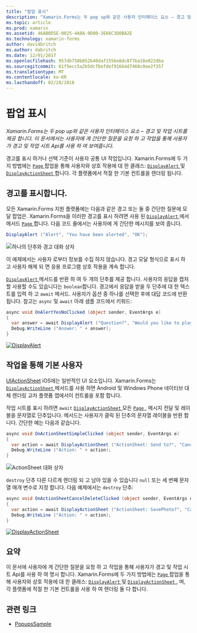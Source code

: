 ```yaml
---
title: "팝업 표시"
description: "Xamarin.Forms는 두 pop up와 같은 사용자 인터페이스 요소 – 경고 및 작업 시트를 제공 합니다. 이 문서에서는 사용자에 게 간단한 질문을 요청 하 고 작업을 통해 사용자가 경고 및 작업 시트 Api를 사용 하 여 보여줍니다."
ms.topic: article
ms.prod: xamarin
ms.assetid: 46AB0D5E-0025-4A8A-9D00-3E66C3D0BA2E
ms.technology: xamarin-forms
author: davidbritch
ms.author: dabritch
ms.date: 12/01/2017
ms.openlocfilehash: 957db750b852b40daf1556e8dc8f7ba18e022dba
ms.sourcegitcommit: 61f5ecc5a2b5dcfbefdef91664d7460c0ee2f357
ms.translationtype: MT
ms.contentlocale: ko-KR
ms.lasthandoff: 02/28/2018
---
```

# <a name="displaying-pop-ups"></a>팝업 표시

_Xamarin.Forms는 두 pop up와 같은 사용자 인터페이스 요소 – 경고 및 작업 시트를 제공 합니다. 이 문서에서는 사용자에 게 간단한 질문을 요청 하 고 작업을 통해 사용자가 경고 및 작업 시트 Api를 사용 하 여 보여줍니다._

경고를 표시 하거나 선택 기준이 사용자 공통 UI 작업입니다. Xamarin.Forms에 두 가지 방법에는 [ `Page` ](https://developer.xamarin.com/api/type/Xamarin.Forms.Page/) 팝업을 통해 사용자와 상호 작용에 대 한 클래스: [ `DisplayAlert` ](https://developer.xamarin.com/api/member/Xamarin.Forms.Page.DisplayAlert(System.String,System.String,System.String)/) 및 [ `DisplayActionSheet` ](https://developer.xamarin.com/api/member/Xamarin.Forms.Page.DisplayActionSheet(System.String,System.String,System.String,System.String[])/)합니다. 각 플랫폼에서 적절 한 기본 컨트롤을 렌더링 됩니다.

## <a name="displaying-an-alert"></a>경고를 표시합니다.

모든 Xamarin.Forms 지원 플랫폼에는 다음과 같은 경고 또는 둘 중 간단한 질문에 모달 팝업은. Xamarin.Forms을 이러한 경고를 표시 하려면 사용 된 [ `DisplayAlert` ](https://developer.xamarin.com/api/member/Xamarin.Forms.Page.DisplayAlert(System.String,System.String,System.String)/) 에서 메서드 [ `Page` ](https://developer.xamarin.com/api/type/Xamarin.Forms.Page/)합니다. 다음 코드 줄에서는 사용자에 게 간단한 메시지를 보여 줍니다.

```csharp
DisplayAlert ("Alert", "You have been alerted", "OK");
```

![](pop-ups-images/alert.png "하나의 단추와 경고 대화 상자")

이 예제에서는 사용자 로부터 정보를 수집 하지 않습니다. 경고 모달 형식으로 표시 하 고 사용자 해제 되 면 응용 프로그램 상호 작용을 계속 합니다.

[ `DisplayAlert` ](https://developer.xamarin.com/api/member/Xamarin.Forms.Page.DisplayAlert(System.String,System.String,System.String)/) 메서드를 반환 하 여 두 개의 단추를 제공 합니다. 사용자의 응답을 캡처할 사용할 수도 있습니다는 `boolean`합니다. 경고에서 응답을 받을 두 단추에 대 한 텍스트를 입력 하 고 `await` 메서드. 사용자가 옵션 중 하나를 선택한 후에 대답 코드에 반환 됩니다. 참고는 `async` 및 `await` 아래 샘플 코드에서 키워드:

```csharp
async void OnAlertYesNoClicked (object sender, EventArgs e)
{
  var answer = await DisplayAlert ("Question?", "Would you like to play a game", "Yes", "No");
  Debug.WriteLine ("Answer: " + answer);
}
```

[ ![DisplayAlert](pop-ups-images/alert2-sml.png "경고 개의 단추가 있는 대화 상자")](pop-ups-images/alert2.png "경고 개의 단추가 있는 대화 상자")

## <a name="guiding-users-through-tasks"></a>작업을 통해 기본 사용자

[UIActionSheet](https://developer.apple.com/library/ios/documentation/uikit/reference/uiactionsheet_class/Reference/Reference.html) iOS에는 일반적인 UI 요소입니다. Xamarin.Forms는 [ `DisplayActionSheet` ](https://developer.xamarin.com/api/member/Xamarin.Forms.Page.DisplayActionSheet(System.String,System.String,System.String,System.String[])/) 메서드를 사용 하면 Android 및 Windows Phone 네이티브 대체 렌더링 교차 플랫폼 앱에서이 컨트롤을 포함 합니다.

작업 시트를 표시 하려면 `await` [ `DisplayActionSheet` ](https://developer.xamarin.com/api/member/Xamarin.Forms.Page.DisplayActionSheet(System.String,System.String,System.String,System.String[])/) 모든 [ `Page` ](https://developer.xamarin.com/api/type/Xamarin.Forms.Page/), 메시지 전달 및 레이블을 문자열로 단추입니다. 메서드는 사용자가 클릭 된 단추의 문자열 레이블을 반환 합니다. 간단한 예는 다음과 같습니다.

```csharp
async void OnActionSheetSimpleClicked (object sender, EventArgs e)
{
  var action = await DisplayActionSheet ("ActionSheet: Send to?", "Cancel", null, "Email", "Twitter", "Facebook");
  Debug.WriteLine ("Action: " + action);
}
```

![](pop-ups-images/action.png "ActionSheet 대화 상자")

`destroy` 단추 다른 다르게 렌더링 되 고 남아 있을 수 있습니다 `null` 또는 세 번째 문자열 매개 변수로 지정 합니다. 다음 예제에서는 `destroy` 단추:

```csharp
async void OnActionSheetCancelDeleteClicked (object sender, EventArgs e)
{
  var action = await DisplayActionSheet ("ActionSheet: SavePhoto?", "Cancel", "Delete", "Photo Roll", "Email");
  Debug.WriteLine ("Action: " + action);
}
```

[ ![DisplayActionSheet](pop-ups-images/action2-sml.png "Destroy 단추와 작업 시트 대화")](pop-ups-images/action2.png "Destroy 단추와 작업 시트 대화 상자")

## <a name="summary"></a>요약

이 문서에 사용자에 게 간단한 질문을 요청 하 고 작업을 통해 사용자가 경고 및 작업 시트 Api를 사용 하 여 명시 합니다. Xamarin.Forms에 두 가지 방법에는 [ `Page` ](https://developer.xamarin.com/api/type/Xamarin.Forms.Page/) 팝업을 통해 사용자와 상호 작용에 대 한 클래스: [ `DisplayAlert` ](https://developer.xamarin.com/api/member/Xamarin.Forms.Page.DisplayAlert(System.String,System.String,System.String)/) 및 [ `DisplayActionSheet` ](https://developer.xamarin.com/api/member/Xamarin.Forms.Page.DisplayActionSheet(System.String,System.String,System.String,System.String[])/), 며, 각 플랫폼에 적절 한 기본 컨트롤을 사용 하 여 렌더링 둘 다 합니다.



## <a name="related-links"></a>관련 링크

- [PopupsSample](https://developer.xamarin.com/samples/xamarin-forms/Navigation/Pop-ups/)
